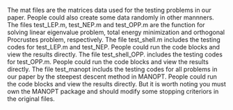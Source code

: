 The mat files are the matrices data used for the testing problems in our paper. People could also create some data randomly in other mannners.
The files test_LEP.m, test_NEP.m and test_OPP.m are the function for solving linear eigenvalue problem, total energy minimization and orthogonal Procrustes problem, respectively.
The file test_shell.m includes the testing codes for test_LEP.m and test_NEP. People could run the code blocks and view the results directly.
The file test_shell_OPP. includes the testing codes for test_OPP.m. People could run the code blocks and view the results directly.
The file test_manopt includs the testing codes for all problems in our paper by the steepest descent method in MANOPT. People could run the code blocks and view the results directly. But it is worth noting you must own the MANOPT package and should modify some stopping criteriors in the original files.
